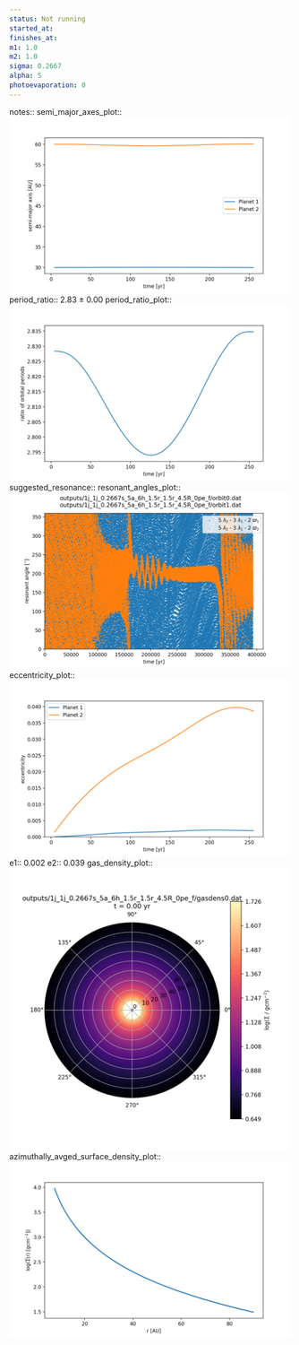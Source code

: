 ```yaml
---
status: Not running
started_at:
finishes_at:
m1: 1.0
m2: 1.0
sigma: 0.2667
alpha: 5
photoevaporation: 0
---
```


notes::
semi_major_axes_plot:: ![semi_major_axes_1j_1j_0.2667s_5a_6h_1.5r_1.5r_4.5R_0pe_f.png](plots/semi_major_axes/semi_major_axes_1j_1j_0.2667s_5a_6h_1.5r_1.5r_4.5R_0pe_f.png)
period_ratio:: 2.83 ± 0.00
period_ratio_plot:: ![period_ratio_1j_1j_0.2667s_5a_6h_1.5r_1.5r_4.5R_0pe_f.png](plots/period_ratio/period_ratio_1j_1j_0.2667s_5a_6h_1.5r_1.5r_4.5R_0pe_f.png)
suggested_resonance:: 
resonant_angles_plot:: ![resonant_angles_1j_1j_0.2667s_5a_6h_1.5r_1.5r_4.5R_0pe_f.png](plots/resonant_angles/resonant_angles_1j_1j_0.2667s_5a_6h_1.5r_1.5r_4.5R_0pe_f.png)
eccentricity_plot:: ![eccentricity_1j_1j_0.2667s_5a_6h_1.5r_1.5r_4.5R_0pe_f.png](plots/eccentricity/eccentricity_1j_1j_0.2667s_5a_6h_1.5r_1.5r_4.5R_0pe_f.png)
e1:: 0.002
e2:: 0.039
gas_density_plot:: ![gas_density_1j_1j_0.2667s_5a_6h_1.5r_1.5r_4.5R_0pe_f.png](plots/gas_density/gas_density_1j_1j_0.2667s_5a_6h_1.5r_1.5r_4.5R_0pe_f.png)
azimuthally_avged_surface_density_plot:: ![azimuthally_avged_surface_density_1j_1j_0.2667s_5a_6h_1.5r_1.5r_4.5R_0pe_f.png](plots/azimuthally_avged_surface_density/azimuthally_avged_surface_density_1j_1j_0.2667s_5a_6h_1.5r_1.5r_4.5R_0pe_f.png)
